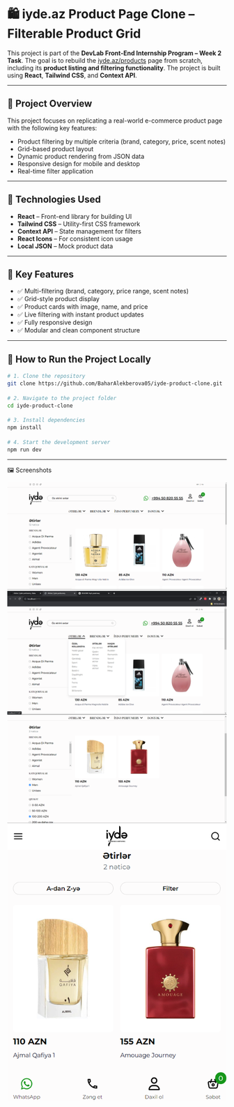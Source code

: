 # 🛍️ iyde.az Product Page Clone – Filterable Product Grid

This project is part of the **DevLab Front-End Internship Program – Week 2 Task**. The goal is to rebuild the [iyde.az/products](https://iyde.az/products) page from scratch, including its **product listing and filtering functionality**. The project is built using **React**, **Tailwind CSS**, and **Context API**.

---

## 📌 Project Overview

This project focuses on replicating a real-world e-commerce product page with the following key features:

- Product filtering by multiple criteria (brand, category, price, scent notes)
- Grid-based product layout
- Dynamic product rendering from JSON data
- Responsive design for mobile and desktop
- Real-time filter application

---

## 🧰 Technologies Used

- **React** – Front-end library for building UI
- **Tailwind CSS** – Utility-first CSS framework
- **Context API** – State management for filters
- **React Icons** – For consistent icon usage
- **Local JSON** – Mock product data

---

## 🚀 Key Features

- ✅ Multi-filtering (brand, category, price range, scent notes)
- ✅ Grid-style product display
- ✅ Product cards with image, name, and price
- ✅ Live filtering with instant product updates
- ✅ Fully responsive design
- ✅ Modular and clean component structure

---

## 🧪 How to Run the Project Locally

```bash
# 1. Clone the repository
git clone https://github.com/BaharAlekberova05/iyde-product-clone.git

# 2. Navigate to the project folder
cd iyde-product-clone

# 3. Install dependencies
npm install

# 4. Start the development server
npm run dev
```

---

🖼️ Screenshots

![screenshots](/screenshots/image-1.png)
![screenshots](/screenshots/image-2.png)
![screenshots](/screenshots/image-3.png)
![screenshots](/screenshots/image-4.png)


